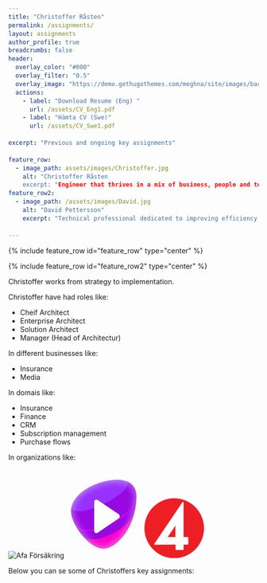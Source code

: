 ```yaml
---
title: "Christoffer Råsten"
permalink: /assignments/
layout: assignments 
author_profile: true
breadcrumbs: false
header:
  overlay_color: "#000"
  overlay_filter: "0.5"
  overlay_image: "https://demo.gethugothemes.com/meghna/site/images/backgrounds/hero-area.jpg"
  actions:
    - label: "Download Resume (Eng) "
      url: /assets/CV_Eng1.pdf
    - label: "Hämta CV (Swe)"
      url: /assets/CV_Swe1.pdf
      
excerpt: "Previous and ongoing key assignments"

feature_row:
  - image_path: assets/images/Christoffer.jpg
    alt: "Christoffer Råsten
    excerpt: "Engineer that thrives in a mix of business, people and technology"
feature_row2:
  - image_path: /assets/images/David.jpg
    alt: "David Pettersson"
    excerpt: "Technical professional dedicated to improving efficiency and business value by enabling teams and individuals in digital transformation."
    
---
```



{% include feature_row id="feature_row" type="center" %}

{% include feature_row id="feature_row2" type="center" %}


Christoffer works from strategy to implementation.

Christoffer have had roles like:
- Cheif Architect
- Enterprise Architect
- Solution Architect
- Manager (Head of Architectur)

In different businesses like:

- Insurance
- Media

In domais like:

- Insurance
- Finance
- CRM
- Subscription management
- Purchase flows

In organizations like:

![Afa Försäkring](/assets/images/afa-logo.jpeg)
![Telia Company](/assets/images/TeliaPlay.jpeg)
![TV4](/assets/images/TV4.svg)

Below you can se some of Christoffers key assignments: 

